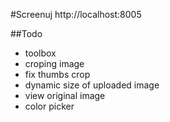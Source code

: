 #Screenuj
http://localhost:8005

##Todo
- toolbox
- croping image
- fix thumbs crop
- dynamic size of uploaded image
- view original image
- color picker


